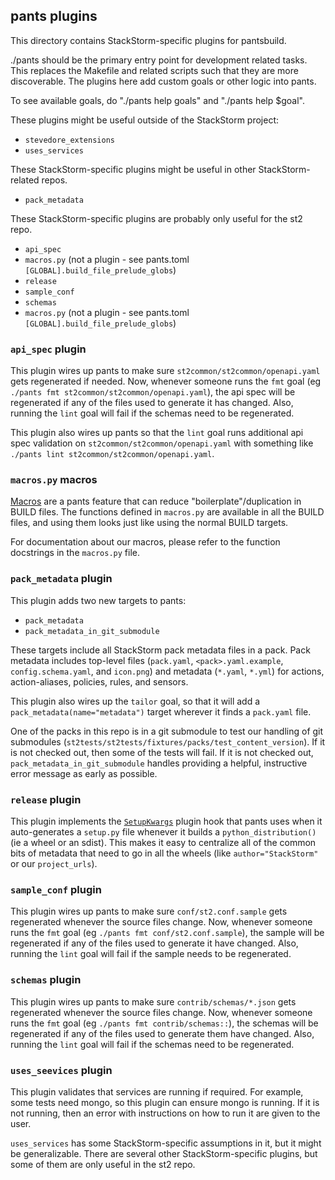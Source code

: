 ## pants plugins

This directory contains StackStorm-specific plugins for pantsbuild.

./pants should be the primary entry point for development related tasks.
This replaces the Makefile and related scripts such that they are more discoverable.
The plugins here add custom goals or other logic into pants.

To see available goals, do "./pants help goals" and "./pants help $goal".

These plugins might be useful outside of the StackStorm project:
- `stevedore_extensions`
- `uses_services`

These StackStorm-specific plugins might be useful in other StackStorm-related repos.
- `pack_metadata`

These StackStorm-specific plugins are probably only useful for the st2 repo.
- `api_spec`
- `macros.py` (not a plugin - see pants.toml `[GLOBAL].build_file_prelude_globs`)
- `release`
- `sample_conf`
- `schemas`
- `macros.py` (not a plugin - see pants.toml `[GLOBAL].build_file_prelude_globs`)

### `api_spec` plugin

This plugin wires up pants to make sure `st2common/st2common/openapi.yaml`
gets regenerated if needed. Now, whenever someone runs the `fmt` goal
(eg `./pants fmt st2common/st2common/openapi.yaml`), the api spec will
be regenerated if any of the files used to generate it has changed.
Also, running the `lint` goal will fail if the schemas need to be
regenerated.

This plugin also wires up pants so that the `lint` goal runs additional
api spec validation on `st2common/st2common/openapi.yaml` with something
like `./pants lint st2common/st2common/openapi.yaml`.

### `macros.py` macros

[Macros](https://www.pantsbuild.org/docs/macros) are a pants feature
that can reduce "boilerplate"/duplication in BUILD files. The functions
defined in `macros.py` are available in all the BUILD files, and using
them looks just like using the normal BUILD targets.

For documentation about our macros, please refer to the function docstrings
in the `macros.py` file.

### `pack_metadata` plugin

This plugin adds two new targets to pants:
- `pack_metadata`
- `pack_metadata_in_git_submodule`

These targets include all StackStorm pack metadata files in a pack.
Pack metadata includes top-level files (`pack.yaml`, `<pack>.yaml.example`,
`config.schema.yaml`, and `icon.png`) and metadata (`*.yaml`, `*.yml`)
for actions, action-aliases, policies, rules, and sensors.

This plugin also wires up the `tailor` goal, so that it will add a
`pack_metadata(name="metadata")` target wherever it finds a `pack.yaml` file.

One of the packs in this repo is in a git submodule to test our handling
of git submodules (`st2tests/st2tests/fixtures/packs/test_content_version`).
If it is not checked out, then some of the tests will fail.
If it is not checked out, `pack_metadata_in_git_submodule` handles providing
a helpful, instructive error message as early as possible.

### `release` plugin

This plugin implements the [`SetupKwargs`](https://www.pantsbuild.org/docs/plugins-setup-py)
plugin hook that pants uses when it auto-generates a `setup.py` file whenever
it builds a `python_distribution()` (ie a wheel or an sdist). This makes it
easy to centralize all of the common bits of metadata that need to go in all
the wheels (like `author="StackStorm"` or our `project_urls`).

### `sample_conf` plugin

This plugin wires up pants to make sure `conf/st2.conf.sample` gets
regenerated whenever the source files change. Now, whenever someone runs
the `fmt` goal (eg `./pants fmt conf/st2.conf.sample`), the sample will
be regenerated if any of the files used to generate it have changed.
Also, running the `lint` goal will fail if the sample needs to be
regenerated.

### `schemas` plugin

This plugin wires up pants to make sure `contrib/schemas/*.json` gets
regenerated whenever the source files change. Now, whenever someone runs
the `fmt` goal (eg `./pants fmt contrib/schemas::`), the schemas will
be regenerated if any of the files used to generate them have changed.
Also, running the `lint` goal will fail if the schemas need to be
regenerated.

### `uses_seevices` plugin

This plugin validates that services are running if required. For example, some tests
need mongo, so this plugin can ensure mongo is running. If it is not running, then
an error with instructions on how to run it are given to the user.

`uses_services` has some StackStorm-specific assumptions in it, but it might be
generalizable. There are several other StackStorm-specific plugins, but some of
them are only useful in the st2 repo.

